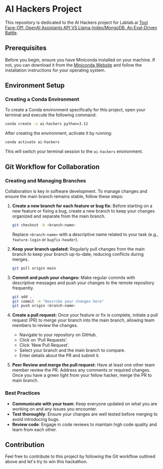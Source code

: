 # AI Hackers Project

This repository is dedicated to the AI Hackers project for Lablab.ai [Tool Face-Off: OpenAI Assistants API VS Llama-Index/MongoDB. An Eval-Driven Battle](https://lablab.ai/event/assistants-api-llamaindex-mongodb-battle).

## Prerequisites

Before you begin, ensure you have Miniconda installed on your machine. If not, you can download it from the [Miniconda Website](https://docs.conda.io/en/latest/miniconda.html) and follow the installation instructions for your operating system.

## Environment Setup

### Creating a Conda Environment

To create a Conda environment specifically for this project, open your terminal and execute the following command:

```bash
conda create -n ai-hackers python=3.12
```

After creating the environment, activate it by running:

```bash
conda activate ai-hackers
```

This will switch your terminal session to the `ai-hackers` environment.

## Git Workflow for Collaboration

### Creating and Managing Branches

Collaboration is key in software development. To manage changes and ensure the main branch remains stable, follow these steps:

1. **Create a new branch for each feature or bug fix:**
   Before starting on a new feature or fixing a bug, create a new branch to keep your changes organized and separate from the main branch.

   ```bash
   git checkout -b <branch-name>
   ```

   Replace `<branch-name>` with a descriptive name related to your task (e.g., `feature-login` or `bugfix-header`).

2. **Keep your branch updated:**
   Regularly pull changes from the main branch to keep your branch up-to-date, reducing conflicts during merges.

   ```bash
   git pull origin main
   ```

3. **Commit and push your changes:**
   Make regular commits with descriptive messages and push your changes to the remote repository frequently.

   ```bash
   git add .
   git commit -m "Describe your changes here"
   git push origin <branch-name>
   ```

4. **Create a pull request:**
   Once your feature or fix is complete, initiate a pull request (PR) to merge your branch into the main branch, allowing team members to review the changes.

   - Navigate to your repository on GitHub.
   - Click on 'Pull Requests'.
   - Click 'New Pull Request'.
   - Select your branch and the main branch to compare.
   - Enter details about the PR and submit it.

5. **Peer Review and merge the pull request:**
   Have at least one other team member review the PR. Address any comments or required changes. Once you have a green light from your fellow hacker, merge the PR to main branch.

### Best Practices

- **Communicate with your team**: Keep everyone updated on what you are working on and any issues you encounter.
- **Test thoroughly**: Ensure your changes are well tested before merging to avoid introducing bugs.
- **Review code**: Engage in code reviews to maintain high code quality and learn from each other.

## Contribution

Feel free to contribute to this project by following the Git workflow outlined above and let's try to win this hackathon.